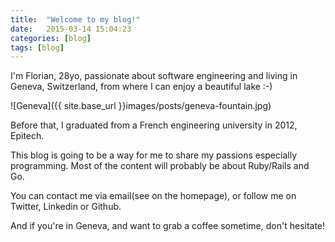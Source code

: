 ```yaml
---
title:  "Welcome to my blog!"
date:   2015-03-14 15:04:23
categories: [blog]
tags: [blog]
---
```


I'm Florian, 28yo, passionate about software engineering and living in Geneva, Switzerland, from where I can enjoy a beautiful lake :-)

![Geneva]({{ site.base_url }}images/posts/geneva-fountain.jpg)

Before that, I graduated from a French engineering university in 2012, Epitech.

This blog is going to be a way for me to share my passions especially programming. Most of the content will probably be about Ruby/Rails and Go.

You can contact me via email(see on the homepage), or follow me on Twitter, Linkedin or Github.

And if you're in Geneva, and want to grab a coffee sometime, don't hesitate!

